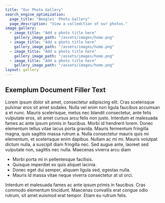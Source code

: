 ```yaml
---
title: "Our Photo Gallery"
search_engine_optimization:
  page_title: "Beegles' Photo Gallery"
  page_description: "View a colledction of our photos."
image_gallery:
  - image_title: "Add a photo title here"
    gallery_image_path: "/assets/images/home.png"
  - image_title: "Add a photo title here"
    gallery_image_path: "/assets/images/home.png"
  - image_title: "Add a photo title here"
    gallery_image_path: "/assets/images/home.png"
  - image_title: "Add a photo title here"
    gallery_image_path: "/assets/images/home.png"
layout: gallery
---
```


<h2>Exemplum Document Filler Text</h2>

<p>Lorem ipsum dolor sit amet, consectetur adipiscing elit. Cras scelerisque pulvinar eros sit amet sodales. Nulla vel enim non ligula faucibus accumsan a et nunc. Mauris scelerisque, metus nec blandit consectetur, ante felis vulputate eros, sit amet cursus arcu felis non justo. Interdum et malesuada fames ac ante ipsum primis in faucibus. Morbi id hendrerit lorem. Donec elementum tellus vitae lacus porta gravida. Mauris fermentum fringilla magna, quis sagittis massa rutrum a. Nulla consectetur mauris quis mi elementum, et scelerisque enim dapibus. Nullam ac mi mi. Mauris volutpat dictum nulla, a suscipit diam fringilla nec. Sed augue ante, laoreet sed vulputate non, sagittis nec nulla.
Maecenas viverra arcu diam</p>

<ul>
<li>Morbi porta mi in pellentesque facilisis.</li>
<li>Quisque imperdiet ex quis aliquet lacinia.</li>
<li>Donec eget dui semper, aliquam ligula sed, egestas nulla.</li>
<li>Mauris id massa vitae neque viverra consectetur at ut orci.</li>
</ul>

<p>Interdum et malesuada fames ac ante ipsum primis in faucibus. Cras commodo elementum tincidunt. Maecenas convallis erat congue odio rutrum, sit amet euismod erat tempor. Etiam eu rutrum felis.<p>
